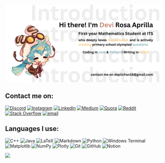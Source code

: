 ![logo](profile.png)
## Contact me on:
[![Discord](https://img.shields.io/badge/Discord-%237289DA.svg?logo=discord&logoColor=white)](https://discord.gg/deraaprill.) [![Instagram](https://img.shields.io/badge/Instagram-%23E4405F.svg?logo=Instagram&logoColor=white)](https://instagram.com/devirosaa24) [![LinkedIn](https://img.shields.io/badge/LinkedIn-%230077B5.svg?logo=linkedin&logoColor=white)](https://linkedin.com/in/devirosa) [![Medium](https://img.shields.io/badge/Medium-12100E?logo=medium&logoColor=white)](https://medium.com/@Depichan18) [![Quora](https://img.shields.io/badge/Quora-%23B92B27.svg?logo=Quora&logoColor=white)](https://quora.com/profile/Depichan18) [![Reddit](https://img.shields.io/badge/Reddit-%23FF4500.svg?logo=Reddit&logoColor=white)](https://reddit.com/user/Depichan18) [![Stack Overflow](https://img.shields.io/badge/-Stackoverflow-FE7A16?logo=stack-overflow&logoColor=white)](https://stackoverflow.com/users/30853625) [![email](https://img.shields.io/badge/Email-D14836?logo=gmail&logoColor=white)](mailto:depichan18@gmail.com) 

## Languages I use:
![C++](https://img.shields.io/badge/c++-%2300599C.svg?style=flat-square&logo=c%2B%2B&logoColor=white) ![Java](https://img.shields.io/badge/java-%23ED8B00.svg?style=flat-square&logo=openjdk&logoColor=white) ![LaTeX](https://img.shields.io/badge/latex-%23008080.svg?style=flat-square&logo=latex&logoColor=white) ![Markdown](https://img.shields.io/badge/markdown-%23000000.svg?style=flat-square&logo=markdown&logoColor=white) ![Python](https://img.shields.io/badge/python-3670A0?style=flat-square&logo=python&logoColor=ffdd54) ![Windows Terminal](https://img.shields.io/badge/Windows%20Terminal-%234D4D4D.svg?style=flat-square&logo=windows-terminal&logoColor=white) ![Matplotlib](https://img.shields.io/badge/Matplotlib-%23ffffff.svg?style=flat-square&logo=Matplotlib&logoColor=black) ![NumPy](https://img.shields.io/badge/numpy-%23013243.svg?style=flat-square&logo=numpy&logoColor=white) ![Plotly](https://img.shields.io/badge/Plotly-%233F4F75.svg?style=flat-square&logo=plotly&logoColor=white) ![Git](https://img.shields.io/badge/git-%23F05033.svg?style=flat-square&logo=git&logoColor=white) ![GitHub](https://img.shields.io/badge/github-%23121011.svg?style=flat-square&logo=github&logoColor=white) ![Notion](https://img.shields.io/badge/Notion-%23000000.svg?style=flat-square&logo=notion&logoColor=white) 

![](https://github-readme-stats.vercel.app/api/top-langs/?username=depichan18&theme=rose&hide_border=false&include_all_commits=true&count_private=true&layout=compact)
